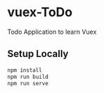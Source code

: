# vuex-ToDo
Todo Application to learn Vuex

## Setup Locally
```bash
npm install
npm run build
npm run serve
```
